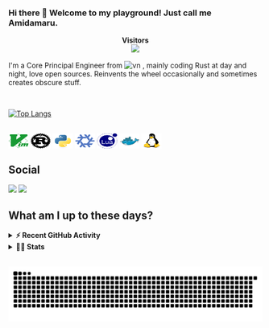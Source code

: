### Hi there 👋 Welcome to my playground! Just call me Amidamaru.

<p align="center">
  <b>Visitors</b><br>
  <img src="https://profile-counter.glitch.me/thaodt/count.svg" />
</p>

I'm a Core Principal Engineer from <img src="https://static.dwcdn.net/css/flag-icons/flags/4x3/vn.svg" alt="vn" height="25"/> , 
mainly coding Rust at day and night, love open sources. Reinvents the wheel occasionally and sometimes creates obscure stuff.

<br>

[![Top Langs](https://github-readme-stats.vercel.app/api/top-langs/?username=thaodt&layout=compact&theme=gotham&cache_seconds=86400)](https://github.com/thaodt/thaodt)


<div style="display: inline_block"><br>
  <img align="center" alt="thaodt-nvim" height="30" width="40" src="https://raw.githubusercontent.com/devicons/devicon/master/icons/vim/vim-plain.svg">
  <img align="center" alt="thaodt-rust" height="30" width="40" src="https://raw.githubusercontent.com/devicons/devicon/master/icons/rust/rust-plain.svg">
  <img align="center" alt="thaodt-python" height="30" width="40" src="https://raw.githubusercontent.com/devicons/devicon/master/icons/python/python-original.svg">
  <img align="center" alt="thaodt-nix" height="30" width="40" src="https://raw.githubusercontent.com/devicons/devicon/master/icons/nixos/nixos-plain.svg">  
  <img align="center" alt="thaodt-lua" height="30" width="40" src="https://raw.githubusercontent.com/devicons/devicon/master/icons/lua/lua-plain-wordmark.svg">
  <img align="center" alt="thaodt-docker" height="30" width="40" src="https://raw.githubusercontent.com/devicons/devicon/master/icons/docker/docker-original.svg">
  <img align="center" alt="thaodt-linux" height="30" width="40" src="https://raw.githubusercontent.com/devicons/devicon/master/icons/linux/linux-original.svg">
</div>

## Social

<div>
  <a href="https://twitter.com/dreamsparkis" target="_blank"><img src="https://img.shields.io/badge/-Twitter-%23E4405F?style=for-the-badge&logo=twitter&logoColor=white" target="_blank"></a>
  <a href = "mailto:ardtimeit@gmail.com"><img src="https://img.shields.io/badge/-Gmail-%23333?style=for-the-badge&logo=gmail&logoColor=white" target="_blank"></a>

</div>

## What am I up to these days?
<details>
  <summary><b>⚡ Recent GitHub Activity</b></summary>
    <p>

<!--START_SECTION:activity-->
1. 🗣 Commented on [#896](https://github.com/feldera/feldera/issues/896#issuecomment-1772919030) in [feldera/feldera](https://github.com/feldera/feldera)
2. 💪 Opened PR [#1](https://github.com/thaodt/pctp-pnars/pull/1) in [thaodt/pctp-pnars](https://github.com/thaodt/pctp-pnars)
3. 🗣 Commented on [#543](https://github.com/inko-lang/inko/issues/543#issuecomment-1766022133) in [inko-lang/inko](https://github.com/inko-lang/inko)
4. 🎉 Merged PR [#1](https://github.com/thaodt/rconcurrency-stuff/pull/1) in [thaodt/rconcurrency-stuff](https://github.com/thaodt/rconcurrency-stuff)
5. 💪 Opened PR [#1](https://github.com/thaodt/rconcurrency-stuff/pull/1) in [thaodt/rconcurrency-stuff](https://github.com/thaodt/rconcurrency-stuff)
6. 💪 Opened PR [#2526](https://github.com/GreptimeTeam/greptimedb/pull/2526) in [GreptimeTeam/greptimedb](https://github.com/GreptimeTeam/greptimedb)
7. 🎉 Merged PR [#15](https://github.com/thaodt/feeds-reader/pull/15) in [thaodt/feeds-reader](https://github.com/thaodt/feeds-reader)
8. 🗣 Commented on [#2369](https://github.com/GreptimeTeam/greptimedb/issues/2369#issuecomment-1733117000) in [GreptimeTeam/greptimedb](https://github.com/GreptimeTeam/greptimedb)
9. 🗣 Commented on [#3](https://github.com/LitheumOrg/LitheumMobileWallet/pull/3#issuecomment-1676710543) in [LitheumOrg/LitheumMobileWallet](https://github.com/LitheumOrg/LitheumMobileWallet)
10. 🗣 Commented on [#3](https://github.com/LitheumOrg/LitheumMobileWallet/pull/3#issuecomment-1674352292) in [LitheumOrg/LitheumMobileWallet](https://github.com/LitheumOrg/LitheumMobileWallet)
<!--END_SECTION:activity-->
  </p>
</details>


<details>
  <summary><b>👨‍💻 Stats</b></summary>
  <p align="center">
    <a>
      <img align="center" src="https://gist.githubusercontent.com/thaodt/1db1d598a9e4550fa45eaede87135b3b/raw/97f3e5e943703e61b223dbc8cfa33ae9a5beb97b/github-metrics.svg"/>
    </a>
  </p>
</details>
<br>
<p align="center">
  <img width="600" src="https://raw.githubusercontent.com/thaodt/thaodt/master/assets/github-snake.svg" />
</p>
